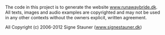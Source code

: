 The code in this project is to generate the website www.runawaybride.dk. All texts, images
and audio examples are copyrighted and may not be used in any other contexts without the
owners explicit, written agreement.

All Copyright (c) 2006-2012 Signe Stauner (www.signestauner.dk)
